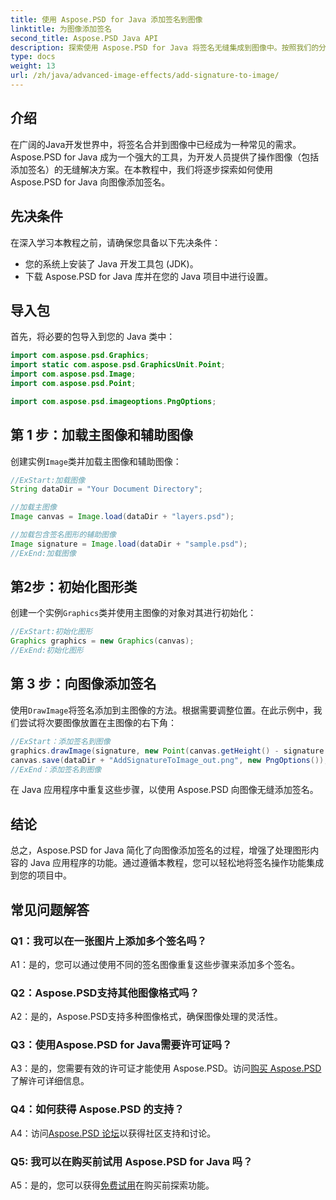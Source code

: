 ```yaml
---
title: 使用 Aspose.PSD for Java 添加签名到图像
linktitle: 为图像添加签名
second_title: Aspose.PSD Java API
description: 探索使用 Aspose.PSD for Java 将签名无缝集成到图像中。按照我们的分步指南，导入必要的包，并增强 Java 应用程序的图形功能。
type: docs
weight: 13
url: /zh/java/advanced-image-effects/add-signature-to-image/
---
```

## 介绍

在广阔的Java开发世界中，将签名合并到图像中已经成为一种常见的需求。 Aspose.PSD for Java 成为一个强大的工具，为开发人员提供了操作图像（包括添加签名）的无缝解决方案。在本教程中，我们将逐步探索如何使用 Aspose.PSD for Java 向图像添加签名。

## 先决条件

在深入学习本教程之前，请确保您具备以下先决条件：

- 您的系统上安装了 Java 开发工具包 (JDK)。
- 下载 Aspose.PSD for Java 库并在您的 Java 项目中进行设置。

## 导入包

首先，将必要的包导入到您的 Java 类中：

```java
import com.aspose.psd.Graphics;
import static com.aspose.psd.GraphicsUnit.Point;
import com.aspose.psd.Image;
import com.aspose.psd.Point;

import com.aspose.psd.imageoptions.PngOptions;
```

## 第 1 步：加载主图像和辅助图像

创建实例`Image`类并加载主图像和辅助图像：

```java
//ExStart:加载图像
String dataDir = "Your Document Directory";

//加载主图像
Image canvas = Image.load(dataDir + "layers.psd");

//加载包含签名图形的辅助图像
Image signature = Image.load(dataDir + "sample.psd");
//ExEnd:加载图像
```

## 第2步：初始化图形类

创建一个实例`Graphics`类并使用主图像的对象对其进行初始化：

```java
//ExStart:初始化图形
Graphics graphics = new Graphics(canvas);
//ExEnd:初始化图形
```

## 第 3 步：向图像添加签名

使用`DrawImage`将签名添加到主图像的方法。根据需要调整位置。在此示例中，我们尝试将次要图像放置在主图像的右下角：

```java
//ExStart：添加签名到图像
graphics.drawImage(signature, new Point(canvas.getHeight() - signature.getHeight(), canvas.getWidth() - signature.getWidth()));
canvas.save(dataDir + "AddSignatureToImage_out.png", new PngOptions());
//ExEnd：添加签名到图像
```

在 Java 应用程序中重复这些步骤，以使用 Aspose.PSD 向图像无缝添加签名。

## 结论

总之，Aspose.PSD for Java 简化了向图像添加签名的过程，增强了处理图形内容的 Java 应用程序的功能。通过遵循本教程，您可以轻松地将签名操作功能集成到您的项目中。

## 常见问题解答

### Q1：我可以在一张图片上添加多个签名吗？

A1：是的，您可以通过使用不同的签名图像重复这些步骤来添加多个签名。

### Q2：Aspose.PSD支持其他图像格式吗？

A2：是的，Aspose.PSD支持多种图像格式，确保图像处理的灵活性。

### Q3：使用Aspose.PSD for Java需要许可证吗？

 A3：是的，您需要有效的许可证才能使用 Aspose.PSD。访问[购买 Aspose.PSD](https://purchase.aspose.com/buy)了解许可详细信息。

### Q4：如何获得 Aspose.PSD 的支持？

 A4：访问[Aspose.PSD 论坛](https://forum.aspose.com/c/psd/34)以获得社区支持和讨论。

### Q5: 我可以在购买前试用 Aspose.PSD for Java 吗？

 A5：是的，您可以获得[免费试用](https://releases.aspose.com/)在购买前探索功能。
